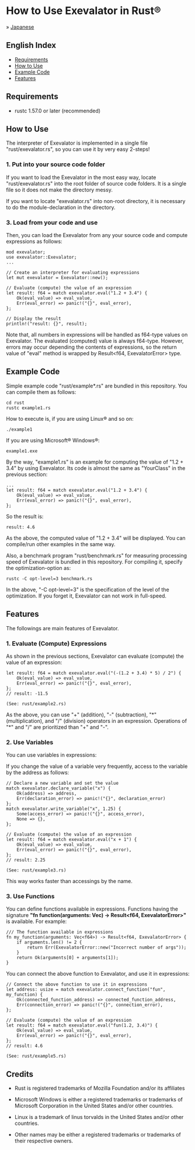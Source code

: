 # How to Use Exevalator in Rust&reg;

&raquo; [Japanese](./README_JAPANESE.md)


## English Index
- <a href="#requirements">Requirements</a>
- <a href="#how-to-use">How to Use</a>
- <a href="#example-code">Example Code</a>
- <a href="#features">Features</a>




<a id="requirements"></a>
## Requirements

* rustc 1.57.0 or later (recommended)



<a id="how-to-use"></a>
## How to Use

The interpreter of Exevalator is implemented in a single file "rust/exevalator.rs", so you can use it by very easy 2-steps!

### 1. Put into your source code folder

If you want to load the Exevalator in the most easy way, locate "rust/exevalator.rs" into the root folder of source code folders. It is a single file so it does not make the directory messy.

If you want to locate "exevalator.rs" into non-root directory, it is necessary to do the module-declaration in the directory.


### 3. Load from your code and use

Then, you can load the Exevalator from any your source code and compute expressions as follows:

	mod exevalator;
	use exevalator::Exevalator;
	...

	// Create an interpreter for evaluating expressions
	let mut exevalator = Exevalator::new();

	// Evaluate (compute) the value of an expression
	let result: f64 = match exevalator.eval("1.2 + 3.4") {
		Ok(eval_value) => eval_value,
		Err(eval_error) => panic!("{}", eval_error),
	};

	// Display the result
	println!("result: {}", result);	

Note that, all numbers in expressions will be handled as f64-type values on Exevalator.
The evaluated (computed) value is always f64-type.
However, errors may occur depending the contents of expressions, so the return value of "eval" method is wrapped by Result<f64, ExevalatorError> type.


<a id="example-code"></a>
## Example Code

Simple example code "rust/example*.rs" are bundled in this repository. You can compile them as follows:

	cd rust
	rustc example1.rs

How to execute is, if you are using Linux&reg; and so on:

	./example1

If you are using Microsoft&reg; Windows&reg;:

	example1.exe

By the way, "example1.rs" is an example for computing the value of "1.2 + 3.4" by using Exevalator. Its code is almost the same as "YourClass" in the previous section:

	...
	let result: f64 = match exevalator.eval("1.2 + 3.4") {
		Ok(eval_value) => eval_value,
		Err(eval_error) => panic!("{}", eval_error),
	};

So the result is:

	result: 4.6

As the above, the computed value of "1.2 + 3.4" will be displayed. You can compile/run other examples in the same way.

Also, a benchmark program "rust/benchmark.rs" for measuring processing speed of Exevalator is bundled in this repository. For compiling it, specify the optimization-option as:

	rustc -C opt-level=3 benchmark.rs

In the above, "-C opt-level=3" is the specification of the level of the optimization. If you forget it, Exevalator can not work in full-speed.



<a id="features"></a>
## Features

The followings are main features of Exevalator.

### 1. Evaluate (Compute) Expressions

As shown in the previous sections, Exevalator can evaluate (compute) the value of an expression:

	let result: f64 = match exevalator.eval("(-(1.2 + 3.4) * 5) / 2") {
		Ok(eval_value) => eval_value,
		Err(eval_error) => panic!("{}", eval_error),
	};
	// result: -11.5

	(See: rust/example2.rs)

As the above, you can use "+" (addition), "-" (subtraction), "\*" (multiplication), and "/" (division) operators in an expression. Operations of "\*" and "/" are prioritized than "+" and "-".


### 2. Use Variables

You can use variables in expressions:

If you change the value of a variable very frequently, access to the variable by the address as follows:

	// Declare a new variable and set the value
	match exevalator.declare_variable("x") {
		Ok(address) => address,
		Err(declaration_error) => panic!("{}", declaration_error)
	};
	match exevalator.write_variable("x", 1.25) {
		Some(access_error) => panic!("{}", access_error),
		None => {},
	};

	// Evaluate (compute) the value of an expression
	let result: f64 = match exevalator.eval("x + 1") {
		Ok(eval_value) => eval_value,
		Err(eval_error) => panic!("{}", eval_error),
	};
	// result: 2.25

	(See: rust/example3.rs)

This way works faster than accessings by the name.

### 3. Use Functions

You can define functions available in expressions. Functions having the signature **"fn function(arguments: Vec<f64>) -> Result<f64, ExevalatorError>"** is available. For example:

	/// The function available in expressions
	fn my_function(arguments: Vec<f64>) -> Result<f64, ExevalatorError> {
		if arguments.len() != 2 {
			return Err(ExevalatorError::new("Incorrect number of args"));
		}
		return Ok(arguments[0] + arguments[1]);
	} 

You can connect the above function to Exevalator, and use it in expressions:

	// Connect the above function to use it in expressions
	let address: usize = match exevalator.connect_function("fun", my_function) {
		Ok(connected_function_address) => connected_function_address,
		Err(connection_error) => panic!("{}", connection_error),
	};
	
	// Evaluate (compute) the value of an expression
	let result: f64 = match exevalator.eval("fun(1.2, 3.4)") {
		Ok(eval_value) => eval_value,
		Err(eval_error) => panic!("{}", eval_error),
	};
	// result: 4.6

	(See: rust/example5.rs)



<a id="credits"></a>
## Credits

- Rust is registered trademarks of Mozilla Foundation and/or its affiliates 

- Microsoft Windows is either a registered trademarks or trademarks of Microsoft Corporation in the United States and/or other countries.

- Linux is a trademark of linus torvalds in the United States and/or other countries.

- Other names may be either a registered trademarks or trademarks of their respective owners. 


